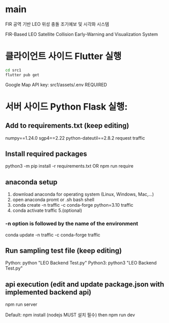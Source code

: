 # main
FIR 공역 기반 LEO 위성 충돌 조기예보 및 시각화 시스템

FIR-Based LEO Satellite Collision Early-Warning and Visualization System

# 클라이언트 사이드 Flutter 실행 

```bash
cd src1
flutter pub get
```
Google Map API key: src1/assets/.env REQUIRED

# 서버 사이드 Python Flask 실행:
## Add to requirements.txt (keep editing)
numpy==1.24.0 
sgp4==2.22 
python-dateutil==2.8.2
request
traffic

## Install required packages
python3 -m pip install -r requirements.txt
OR npm run require <!-- this is for python pip-->

## anaconda setup
1. download anaconda for operating system (Linux, Windows, Mac,...)
2. open anaconda promt or .sh bash shell
3. conda create -n traffic -c conda-forge python=3.10 traffic
4. conda activate traffic <!-- repeat as many times as traffic needs to be setup-->
5.(optional) 
### -n option is followed by the name of the environment
conda update -n traffic -c conda-forge traffic

## Run sampling test file (keep editing)
Python: python "LEO Backend Test.py" 
Python3: python3 "LEO Backend Test.py"

## api execution (edit and update package.json with implemented backend api)
npm run server

Default: npm install (nodejs MUST 설치 필수) then npm run dev
